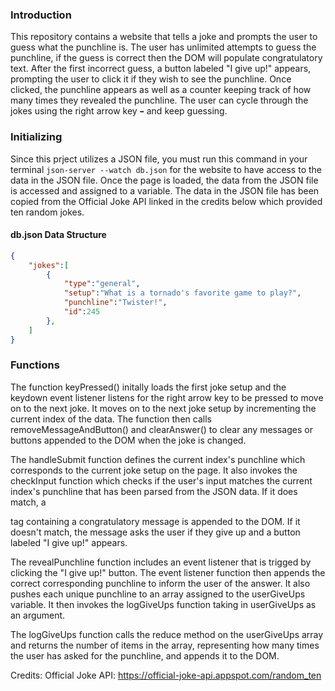 ### Introduction
This repository contains a website that tells a joke and prompts the user to guess what the punchline is. The user has unlimited attempts to guess the punchline, if the guess is correct then the DOM will populate congratulatory text. After the first incorrect guess, a button labeled "I give up!" appears, prompting the user to click it if they wish to see the punchline. Once clicked, the punchline appears as well as a counter keeping track of how many times they revealed the punchline. The user can cycle through the jokes using the right arrow key ```➡️``` and keep guessing.

### Initializing
Since this prject utilizes a JSON file, you must run this command in your terminal 
```json-server --watch db.json```
for the website to have access to the data in the JSON file. Once the page is loaded, the data from the JSON file is accessed and assigned to a variable. The data in the JSON file has been copied from the Official Joke API linked in the credits below which provided ten random jokes.

#### db.json Data Structure
```json
{
    "jokes":[
        {
            "type":"general",
            "setup":"What is a tornado's favorite game to play?",
            "punchline":"Twister!",
            "id":245
        },
    ]
}
```
### Functions
The function keyPressed() initally loads the first joke setup and the keydown event listener listens for the right arrow key to be pressed to move on to the next joke. It moves on to the next joke setup by incrementing the current index of the data. The function then calls removeMessageAndButton() and clearAnswer() to clear any messages or buttons appended to the DOM when the joke is changed.

The handleSubmit function defines the current index's punchline which corresponds to the current joke setup on the page. It also invokes the checkInput function which checks if the user's input matches the current index's punchline that has been parsed from the JSON data. If it does match, a <p> tag containing a congratulatory message is appended to the DOM. If it doesn't match, the message asks the user if they give up and a button labeled "I give up!" appears. 

The revealPunchline function includes an event listener that is trigged by clicking the "I give up!" button. The event listener function then appends the correct corresponding punchline to inform the user of the answer. It also pushes each unique punchline to an array assigned to the userGiveUps variable. It then invokes the logGiveUps function taking in userGiveUps as an argument.

The logGiveUps function calls the reduce method on the userGiveUps array and returns the number of items in the array, representing how many times the user has asked for the punchline, and appends it to the DOM.



Credits:
Official Joke API: https://official-joke-api.appspot.com/random_ten